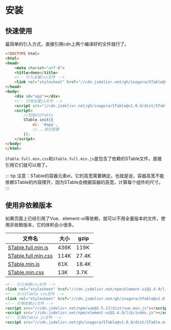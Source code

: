 # 安装
## 快速使用
最简单的引入方式，直接引用cdn上两个编译好的文件就行了。
```html
<!DOCTYPE html>
<html>
<head>
	<meta charset="utf-8">
	<title>demo</title>
	<!-- 引入全量css文件 -->
	<link rel="stylesheet" href="//cdn.jsdelivr.net/gh/inagora/STable@v1.0.8/dist/STable.full.min.css"/>
</head>
<body>
	<div id="app"></div>
	<!-- 引用全量js文件 -->
	<script src="//cdn.jsdelivr.net/gh/inagora/STable@v1.0.8/dist/STable.full.min.js"></script>
	<script>
		//初始化STable
		STable.init({
			el: '#app',
			//...其它配置
		});
	</script>
</body>
</html>
```
`STable.full.min.css`和`STable.full.min.js`是包含了依赖的STable文件，直接引用它们就可以用了。

::: tip
 注意：STable的容器元素el，它的高宽需要确定。也就是说，容器高宽不能依赖STable的内容撑开，因为STable会根据容器的高宽，计算每个组件的尺寸。
:::

## 使用非依赖版本
如果页面上已经引用了Vue、element-ui等依赖，就可以不用全量版本的文件，使用非依赖版本，它的体积会小很多。

文件名 | 大小 | gzip
------------ | ------------- | -------------
[STable.full.min.js](https://cdn.jsdelivr.net/gh/inagora/STable@v1.0.8/dist/STable.full.min.js) | 436K | 119K
[STable.full.min.css](https://cdn.jsdelivr.net/gh/inagora/STable@v1.0.8/dist/STable.full.min.css) | 114K | 27.4K
[STable.min.js](https://cdn.jsdelivr.net/gh/inagora/STable@v1.0.8/dist/STable.min.js) | 61K | 18.4K
[STable.min.css](https://cdn.jsdelivr.net/gh/inagora/STable@v1.0.8/dist/STable.min.css) | 13K | 3.7K

```html
<!-- 引入依赖css文件 -->
<link rel="stylesheet" href="//cdn.jsdelivr.net/npm/element-ui@2.4.9/lib/theme-chalk/index.css"/>
<!-- 引入STable css文件 -->
<link rel="stylesheet" href="//cdn.jsdelivr.net/gh/inagora/STable@v1.0.8/dist/STable.min.css"/>
<!-- 引用依赖js文件 -->
<script src="//cdn.jsdelivr.net/npm/vue@2.5.17/dist/vue.min.js"></script>
<script src="//cdn.jsdelivr.net/npm/element-ui@2.4.9/lib/index.js"></script>
<!-- 引用STable js文件 -->
<script src="//cdn.jsdelivr.net/gh/inagora/STable@v1.0.8/dist/STable.min.js"></script>
```
